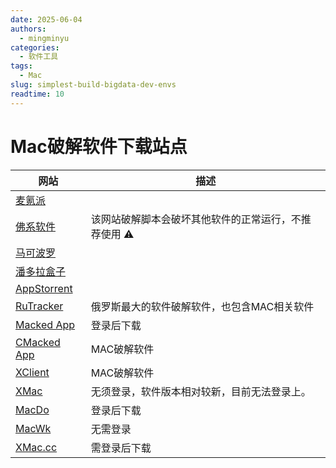 ```yaml
---
date: 2025-06-04
authors:
  - mingminyu
categories:
  - 软件工具
tags:
  - Mac
slug: simplest-build-bigdata-dev-envs
readtime: 10
---
```


# Mac破解软件下载站点

| 网站 | 描述 | 
| --- | --- |
| [麦氪派](https://www.waitsun.com) | |
| [佛系软件](https://foxirj.com) | 该网站破解脚本会破坏其他软件的正常运行，不推荐使用 :warning: |
| [马可波罗](https://www.macbl.com) | |
| [潘多拉盒子](https://www.inpandora.com) | |
| [AppStorrent](https://appstorrent.ru) | |
| [RuTracker](https://rutracker.net) | 俄罗斯最大的软件破解软件，也包含MAC相关软件 |
| [Macked App](https://macked.app/) | 登录后下载 |
| [CMacked App](https://cmacked.com) | MAC破解软件 |
| [XClient](https://xclient.info) | MAC破解软件 |
| [XMac](https://xmac.app)  | 无须登录，软件版本相对较新，目前无法登录上。  |
| [MacDo](https://macdo.cn) | 登录后下载| 
| [MacWk](https://macwk.cn) | 无需登录 | 
| [XMac.cc](https://xmac.cc) | 需登录后下载 |
